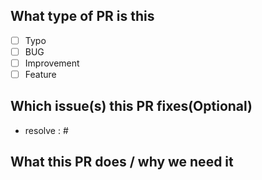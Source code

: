 ## What type of PR is this

- [ ] Typo
- [ ] BUG
- [ ] Improvement
- [ ] Feature

## Which issue(s) this PR fixes(Optional)

* resolve : #

## What this PR does / why we need it

